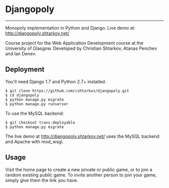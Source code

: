 # Djangopoly
----
Monopoly implementation in Python and Django. Live demo at: http://djangopoly.shtarkov.net/

Course project for the Web Application Development course at the University of Glasgow.
Developed by Christian Shtarkov, Atanas Penchev and Ian Denev.

## Deployment

You'll need Django 1.7 and Python 2.7+ installed.

    $ git clone https://github.com/cshtarkov/djangopoly.git
    $ cd djangopoly
    $ python manage.py migrate
    $ python manage.py runserver

To use the MySQL backend:

    $ git checkout trans-deployable
    $ python manage.py migrate

The live demo at http://djangopoly.shtarkov.net/ uses the MySQL backend and Apache with mod_wsgi.

## Usage

Visit the home page to create a new private or public game, or to join a random existing public game.
To invite another person to join your game, simply give them the link you have.

